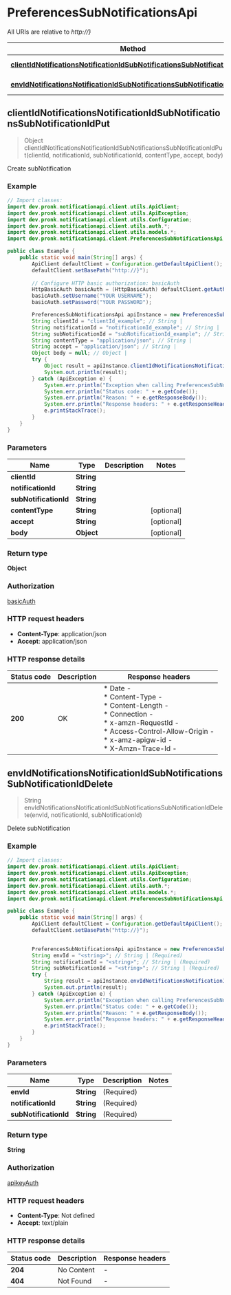 # PreferencesSubNotificationsApi

All URIs are relative to *http://}*

| Method | HTTP request | Description |
|------------- | ------------- | -------------|
| [**clientIdNotificationsNotificationIdSubNotificationsSubNotificationIdPut**](PreferencesSubNotificationsApi.md#clientIdNotificationsNotificationIdSubNotificationsSubNotificationIdPut) | **PUT** /{clientId}/notifications/{notificationId}/subNotifications/{subNotificationId} | Create subNotification |
| [**envIdNotificationsNotificationIdSubNotificationsSubNotificationIdDelete**](PreferencesSubNotificationsApi.md#envIdNotificationsNotificationIdSubNotificationsSubNotificationIdDelete) | **DELETE** /{envId}/notifications/{notificationId}/subNotifications/{subNotificationId} | Delete subNotification |



## clientIdNotificationsNotificationIdSubNotificationsSubNotificationIdPut

> Object clientIdNotificationsNotificationIdSubNotificationsSubNotificationIdPut(clientId, notificationId, subNotificationId, contentType, accept, body)

Create subNotification

### Example

```java
// Import classes:
import dev.pronk.notificationapi.client.utils.ApiClient;
import dev.pronk.notificationapi.client.utils.ApiException;
import dev.pronk.notificationapi.client.utils.Configuration;
import dev.pronk.notificationapi.client.utils.auth.*;
import dev.pronk.notificationapi.client.utils.models.*;
import dev.pronk.notificationapi.client.PreferencesSubNotificationsApi;

public class Example {
    public static void main(String[] args) {
        ApiClient defaultClient = Configuration.getDefaultApiClient();
        defaultClient.setBasePath("http://}");
        
        // Configure HTTP basic authorization: basicAuth
        HttpBasicAuth basicAuth = (HttpBasicAuth) defaultClient.getAuthentication("basicAuth");
        basicAuth.setUsername("YOUR USERNAME");
        basicAuth.setPassword("YOUR PASSWORD");

        PreferencesSubNotificationsApi apiInstance = new PreferencesSubNotificationsApi(defaultClient);
        String clientId = "clientId_example"; // String | 
        String notificationId = "notificationId_example"; // String | 
        String subNotificationId = "subNotificationId_example"; // String | 
        String contentType = "application/json"; // String | 
        String accept = "application/json"; // String | 
        Object body = null; // Object | 
        try {
            Object result = apiInstance.clientIdNotificationsNotificationIdSubNotificationsSubNotificationIdPut(clientId, notificationId, subNotificationId, contentType, accept, body);
            System.out.println(result);
        } catch (ApiException e) {
            System.err.println("Exception when calling PreferencesSubNotificationsApi#clientIdNotificationsNotificationIdSubNotificationsSubNotificationIdPut");
            System.err.println("Status code: " + e.getCode());
            System.err.println("Reason: " + e.getResponseBody());
            System.err.println("Response headers: " + e.getResponseHeaders());
            e.printStackTrace();
        }
    }
}
```

### Parameters


| Name | Type | Description  | Notes |
|------------- | ------------- | ------------- | -------------|
| **clientId** | **String**|  | |
| **notificationId** | **String**|  | |
| **subNotificationId** | **String**|  | |
| **contentType** | **String**|  | [optional] |
| **accept** | **String**|  | [optional] |
| **body** | **Object**|  | [optional] |

### Return type

**Object**

### Authorization

[basicAuth](../README.md#basicAuth)

### HTTP request headers

- **Content-Type**: application/json
- **Accept**: application/json


### HTTP response details
| Status code | Description | Response headers |
|-------------|-------------|------------------|
| **200** | OK |  * Date -  <br>  * Content-Type -  <br>  * Content-Length -  <br>  * Connection -  <br>  * x-amzn-RequestId -  <br>  * Access-Control-Allow-Origin -  <br>  * x-amz-apigw-id -  <br>  * X-Amzn-Trace-Id -  <br>  |


## envIdNotificationsNotificationIdSubNotificationsSubNotificationIdDelete

> String envIdNotificationsNotificationIdSubNotificationsSubNotificationIdDelete(envId, notificationId, subNotificationId)

Delete subNotification

### Example

```java
// Import classes:
import dev.pronk.notificationapi.client.utils.ApiClient;
import dev.pronk.notificationapi.client.utils.ApiException;
import dev.pronk.notificationapi.client.utils.Configuration;
import dev.pronk.notificationapi.client.utils.auth.*;
import dev.pronk.notificationapi.client.utils.models.*;
import dev.pronk.notificationapi.client.PreferencesSubNotificationsApi;

public class Example {
    public static void main(String[] args) {
        ApiClient defaultClient = Configuration.getDefaultApiClient();
        defaultClient.setBasePath("http://}");
        

        PreferencesSubNotificationsApi apiInstance = new PreferencesSubNotificationsApi(defaultClient);
        String envId = "<string>"; // String | (Required) 
        String notificationId = "<string>"; // String | (Required) 
        String subNotificationId = "<string>"; // String | (Required) 
        try {
            String result = apiInstance.envIdNotificationsNotificationIdSubNotificationsSubNotificationIdDelete(envId, notificationId, subNotificationId);
            System.out.println(result);
        } catch (ApiException e) {
            System.err.println("Exception when calling PreferencesSubNotificationsApi#envIdNotificationsNotificationIdSubNotificationsSubNotificationIdDelete");
            System.err.println("Status code: " + e.getCode());
            System.err.println("Reason: " + e.getResponseBody());
            System.err.println("Response headers: " + e.getResponseHeaders());
            e.printStackTrace();
        }
    }
}
```

### Parameters


| Name | Type | Description  | Notes |
|------------- | ------------- | ------------- | -------------|
| **envId** | **String**| (Required)  | |
| **notificationId** | **String**| (Required)  | |
| **subNotificationId** | **String**| (Required)  | |

### Return type

**String**

### Authorization

[apikeyAuth](../README.md#apikeyAuth)

### HTTP request headers

- **Content-Type**: Not defined
- **Accept**: text/plain


### HTTP response details
| Status code | Description | Response headers |
|-------------|-------------|------------------|
| **204** | No Content |  -  |
| **404** | Not Found |  -  |

